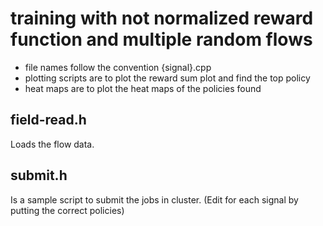 # training with not normalized reward function and multiple random flows

- file names follow the convention {signal}.cpp
- plotting scripts are to plot the reward sum plot and find the top policy
- heat maps are to plot the heat maps of the policies found

## field-read.h 
Loads the flow data.

## submit.h
Is a sample script to submit the jobs in cluster. 
(Edit for each signal by putting the correct policies)
